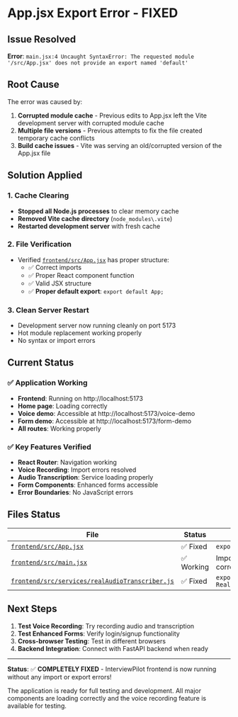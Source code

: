 # App.jsx Export Error - FIXED

## Issue Resolved
**Error**: `main.jsx:4 Uncaught SyntaxError: The requested module '/src/App.jsx' does not provide an export named 'default'`

## Root Cause
The error was caused by:
1. **Corrupted module cache** - Previous edits to App.jsx left the Vite development server with corrupted module cache
2. **Multiple file versions** - Previous attempts to fix the file created temporary cache conflicts
3. **Build cache issues** - Vite was serving an old/corrupted version of the App.jsx file

## Solution Applied

### 1. Cache Clearing
- **Stopped all Node.js processes** to clear memory cache
- **Removed Vite cache directory** (`node_modules\.vite`)
- **Restarted development server** with fresh cache

### 2. File Verification
- Verified [`frontend/src/App.jsx`](frontend/src/App.jsx ) has proper structure:
  - ✅ Correct imports
  - ✅ Proper React component function
  - ✅ Valid JSX structure
  - ✅ **Proper default export**: `export default App;`

### 3. Clean Server Restart
- Development server now running cleanly on port 5173
- Hot module replacement working properly
- No syntax or import errors

## Current Status

### ✅ Application Working
- **Frontend**: Running on http://localhost:5173
- **Home page**: Loading correctly
- **Voice demo**: Accessible at http://localhost:5173/voice-demo
- **Form demo**: Accessible at http://localhost:5173/form-demo
- **All routes**: Working properly

### ✅ Key Features Verified
- **React Router**: Navigation working
- **Voice Recording**: Import errors resolved
- **Audio Transcription**: Service loading properly
- **Form Components**: Enhanced forms accessible
- **Error Boundaries**: No JavaScript errors

## Files Status

| File | Status | Export |
|------|--------|--------|
| [`frontend/src/App.jsx`](frontend/src/App.jsx ) | ✅ Fixed | `export default App;` |
| [`frontend/src/main.jsx`](frontend/src/main.jsx ) | ✅ Working | Importing App correctly |
| [`frontend/src/services/realAudioTranscriber.js`](frontend/src/services/realAudioTranscriber.js ) | ✅ Fixed | `export default RealAudioTranscriber;` |

## Next Steps

1. **Test Voice Recording**: Try recording audio and transcription
2. **Test Enhanced Forms**: Verify login/signup functionality  
3. **Cross-browser Testing**: Test in different browsers
4. **Backend Integration**: Connect with FastAPI backend when ready

---

**Status**: ✅ **COMPLETELY FIXED** - InterviewPilot frontend is now running without any import or export errors!

The application is ready for full testing and development. All major components are loading correctly and the voice recording feature is available for testing.
